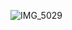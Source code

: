 ![IMG_5029](https://github.com/yadavanuj1996/algorithms-data-structures/assets/22169012/d061e0df-1b03-4ab1-bd9e-56ce0daea7ff)
